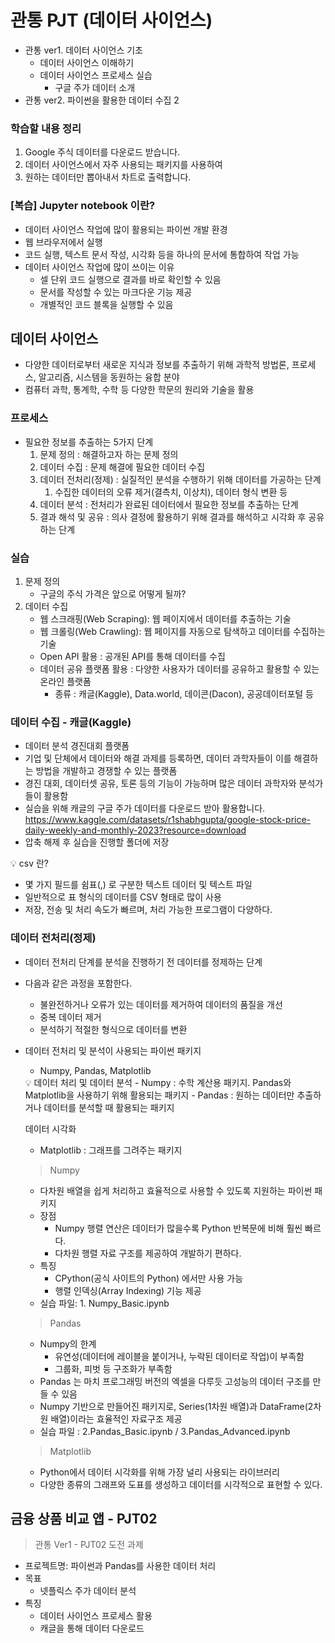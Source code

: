 # 관통 PJT (데이터 사이언스)

- 관통 ver1. 데이터 사이언스 기초
    - 데이터 사이언스 이해하기
    - 데이터 사이언스 프로세스 실습
        - 구글 주가 데이터 소개
- 관통 ver2. 파이썬을 활용한 데이터 수집 2

### 학습할 내용 정리

1. Google 주식 데이터를 다운로드 받습니다.
2. 데이터 사이언스에서 자주 사용되는 패키지를 사용하여
3. 원하는 데이터만 뽑아내서 차트로 출력합니다.

### [복습] Jupyter notebook 이란?

- 데이터 사이언스 작업에 많이 활용되는 파이썬 개발 환경
- 웹 브라우저에서 실행
- 코드 실행, 텍스트 문서 작성, 시각화 등을 하나의 문서에 통합하여 작업 가능
- 데이터 사이언스 작업에 많이 쓰이는 이유
    - 셀 단위 코드 실행으로 결과를 바로 확인할 수 있음
    - 문서를 작성할 수 있는 마크다운 기능 제공
    - 개별적인 코드 블록을 실행할 수 있음

## 데이터 사이언스

- 다양한 데이터로부터 새로운 지식과 정보를 추출하기 위해 과학적 방법론, 프로세스, 알고리즘, 시스템을 동원하는 융합 분야
- 컴퓨터 과학, 통계학, 수학 등 다양한 학문의 원리와 기술을 활용

### 프로세스

- 필요한 정보를 추출하는 5가지 단계
    1. 문제 정의 : 해결하고자 하는 문제 정의
    2. 데이터 수집 : 문제 해결에 필요한 데이터 수집
    3. 데이터 전처리(정제) : 실질적인 분석을 수행하기 위해 데이터를 가공하는 단계
        1. 수집한 데이터의 오류 제거(결측치, 이상치), 데이터 형식 변환 등
    4. 데이터 분석 : 전처리가 완료된 데이터에서 필요한 정보를 추출하는 단계
    5. 결과 해석 및 공유 : 의사 결정에 활용하기 위해 결과를 해석하고 시각화 후 공유하는 단계

### 실습

1. 문제 정의
    - 구글의 주식 가격은 앞으로 어떻게 될까?
2. 데이터 수집
    - 웹 스크래핑(Web Scraping): 웹 페이지에서 데이터를 추출하는 기술
    - 웹 크롤링(Web Crawling): 웹 페이지를 자동으로 탐색하고 데이터를 수집하는 기술
    - Open API 활용 : 공개된 API를 통해 데이터를 수집
    - 데이터 공유 플랫폼 활용 : 다양한 사용자가 데이터를 공유하고 활용할 수 있는 온라인 플랫폼
        - 종류 : 캐글(Kaggle), Data.world, 데이콘(Dacon), 공공데이터포털 등

### 데이터 수집 - 캐글(Kaggle)

- 데이터 분석 경진대회 플랫폼
- 기업 및 단체에서 데이터와 해결 과제를 등록하면, 데이터 과학자들이 이를 해결하는 방법을 개발하고 경쟁할 수 있는 플랫폼
- 경진 대회, 데이터셋 공유, 토론 등의 기능이 가능하며 많은 데이터 과학자와 분석가들이 활용함
- 실습을 위해 캐글의 구글 주가 데이터를 다운로드 받아 활용합니다.
https://www.kaggle.com/datasets/r1shabhgupta/google-stock-price-daily-weekly-and-monthly-2023?resource=download
- 압축 해제 후 실습을 진행할 폴더에 저장

<aside>
💡 csv 란?

- 몇 가지 필드를 쉼표(,) 로 구분한 텍스트 데이터 및 텍스트 파일
- 일반적으로 표 형식의 데이터를 CSV 형태로 많이 사용
- 저장, 전송 및 처리 속도가 빠르며, 처리 가능한 프로그램이 다양하다.
</aside>

### 데이터 전처리(정제)

- 데이터 전처리 단계를 분석을 진행하기 전 데이터를 정제하는 단계
- 다음과 같은 과정을 포함한다.
    - 불완전하거나 오류가 있는 데이터를 제거하여 데이터의 품질을 개선
    - 중복 데이터 제거
    - 분석하기 적절한 형식으로 데이터를 변환
- 데이터 전처리 및 분석이 사용되는 파이썬 패키지
    - Numpy, Pandas, Matplotlib
    
    <aside>
    💡 데이터 처리 및 데이터 분석
    - Numpy : 수학 계산용 패키지. Pandas와 Matplotlib을 사용하기 위해 활용되는 패키지
    - Pandas : 원하는 데이터만 추출하거나 데이터를 분석할 때 활용되는 패키지
    
    데이터 시각화
    - Matplotlib : 그래프를 그려주는 패키지
    
    </aside>
    
    > Numpy
    > 
    - 다차원 배열을 쉽게 처리하고 효율적으로 사용할 수 있도록 지원하는 파이썬 패키지
    - 장점
        - Numpy 행렬 연산은 데이터가 많을수록 Python 반복문에 비해 훨씬 빠르다.
        - 다차원 행렬 자료 구조를 제공하여 개발하기 편하다.
    - 특징
        - CPython(공식 사이트의 Python) 에서만 사용 가능
        - 행렬 인덱싱(Array Indexing) 기능 제공
    - 실습 파일: 1. Numpy_Basic.ipynb
    
    > Pandas
    > 
    - Numpy의 한계
        - 유연성(데이터에 레이블을 붙이거나, 누락된 데이터로 작업)이 부족함
        - 그룹화, 피벗 등 구조화가 부족함
    - Pandas 는 마치 프로그래밍 버전의 엑셀을 다루듯 고성능의 데이터 구조를 만들 수 있음
    - Numpy 기반으로 만들어진 패키지로, Series(1차원 배열)과 DataFrame(2차원 배열)이라는 효율적인 자료구조 제공
    - 실습 파일 : 2.Pandas_Basic.ipynb / 3.Pandas_Advanced.ipynb
    
    > Matplotlib
    > 
    - Python에서 데이터 시각화를 위해 가장 널리 사용되는 라이브러리
    - 다양한 종류의 그래프와 도표를 생성하고 데이터를 시각적으로 표현할 수 있다.

## 금융 상품 비교 앱 - PJT02

> 관통 Ver1 - PJT02 도전 과제
> 
- 프로젝트명: 파이썬과 Pandas를 사용한 데이터 처리
- 목표
    - 넷플릭스 주가 데이터 분석
- 특징
    - 데이터 사이언스 프로세스 활용
    - 캐글을 통해 데이터 다운로드